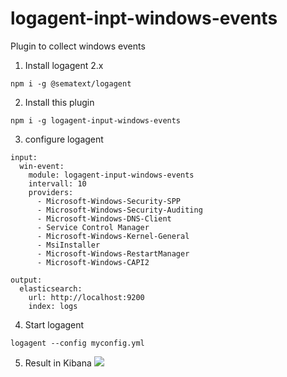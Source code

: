 # logagent-inpt-windows-events

Plugin to collect windows events 

1) Install logagent 2.x 
```
npm i -g @sematext/logagent
```
2) Install this plugin 
```
npm i -g logagent-input-windows-events  
```
3) configure logagent 
```
input:
  win-event:
    module: logagent-input-windows-events 
    intervall: 10
    providers: 
      - Microsoft-Windows-Security-SPP
      - Microsoft-Windows-Security-Auditing
      - Microsoft-Windows-DNS-Client
      - Service Control Manager
      - Microsoft-Windows-Kernel-General
      - MsiInstaller
      - Microsoft-Windows-RestartManager
      - Microsoft-Windows-CAPI2

output:
  elasticsearch:
    url: http://localhost:9200
    index: logs
```
4) Start logagent
```
logagent --config myconfig.yml
```
5) Result in Kibana
![](https://sematext.com/wp-content/uploads/2016/12/Bildschirmfoto-2016-12-02-um-21.44.27.png)


